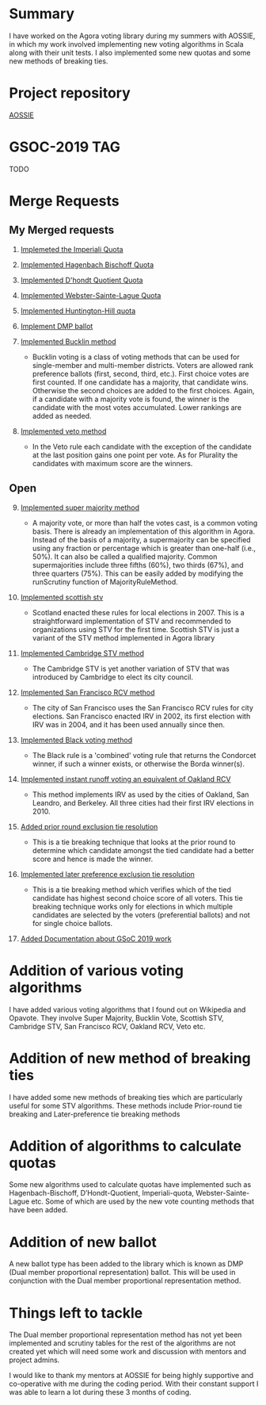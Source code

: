 
# Summary

I have worked on the Agora voting library during my summers with AOSSIE, in which my work involved implementing new voting algorithms in Scala along with their unit tests. I also implemented some new quotas and some new methods of breaking ties. 

# Project repository

[AOSSIE](https://gitlab.com/aossie/Agora)


# GSOC-2019 TAG

TODO

# Merge Requests

## My Merged requests

1. [Implemeted the Imperiali Quota](https://gitlab.com/aossie/Agora/merge_requests/87)

2. [Implemented Hagenbach Bischoff Quota](https://gitlab.com/aossie/Agora/merge_requests/89)

3. [Implemented D'hondt Quotient Quota](https://gitlab.com/aossie/Agora/merge_requests/88)

4. [Implemented Webster-Sainte-Lague Quota](https://gitlab.com/aossie/Agora/merge_requests/91)

5. [Implemented Huntington-Hill quota](https://gitlab.com/aossie/Agora/merge_requests/92)

6. [Implement DMP ballot](https://gitlab.com/aossie/Agora/merge_requests/94)

7. [Implemented Bucklin method](https://gitlab.com/aossie/Agora/merge_requests/96)
    - Bucklin voting is a class of voting methods that can be used for single-member and multi-member districts. Voters are allowed rank preference ballots (first, second, third, etc.). First choice votes are first counted. If one candidate has a majority, that candidate wins. Otherwise the second choices are added to the first choices. Again, if a candidate with a majority vote is found, the winner is the candidate with the most votes accumulated. Lower rankings are added as needed.

8. [Implemented veto method](https://gitlab.com/aossie/Agora/merge_requests/100)
    - In the Veto rule each candidate with the exception of the candidate at the last position gains one point per vote. As for Plurality the candidates with maximum score are the winners.

## Open

9. [Implemented super majority method](https://gitlab.com/aossie/Agora/merge_requests/95)
    - A majority vote, or more than half the votes cast, is a common voting basis. There is already an implementation of this algorithm in Agora. Instead of the basis of a majority, a supermajority can be specified using any fraction or percentage which is greater than one-half (i.e., 50%). It can also be called a qualified majority. Common supermajorities include three fifths (60%), two thirds (67%), and three quarters (75%). This can be easily added by modifying the runScrutiny function of MajorityRuleMethod.

10. [Implemented scottish stv](https://gitlab.com/aossie/Agora/merge_requests/97)
    - Scotland enacted these rules for local elections in 2007. This is a straightforward implementation of STV and recommended to organizations using STV for the first time. Scottish STV is just a variant of the STV method implemented in Agora library

11. [Implemented Cambridge STV method](https://gitlab.com/aossie/Agora/merge_requests/98)
    - The Cambridge STV is yet another variation of STV that was introduced by Cambridge to elect its city council.

12. [Implemented San Francisco RCV method](https://gitlab.com/aossie/Agora/merge_requests/99)
    - The city of San Francisco uses the San Francisco RCV rules for city elections. San Francisco enacted IRV in 2002, its first election with IRV was in 2004, and it has been used annually since then.

13. [Implemented Black voting method](https://gitlab.com/aossie/Agora/merge_requests/101)
    - The Black rule is a 'combined' voting rule that returns the Condorcet winner, if such a winner exists, or otherwise the Borda winner(s).

14. [Implemented instant runoff voting an equivalent of Oakland RCV](https://gitlab.com/aossie/Agora/merge_requests/104)
    - This method implements IRV as used by the cities of Oakland, San Leandro, and Berkeley. All three cities had their first IRV elections in 2010.

15. [Added prior round exclusion tie resolution](https://gitlab.com/aossie/Agora/merge_requests/105)
    - This is a tie breaking technique that looks at the prior round to determine which candidate amongst the tied candidate had a better score and hence is made the winner.

16. [Implemented later preference exclusion tie resolution](https://gitlab.com/aossie/Agora/merge_requests/106)
    - This is a tie breaking method which verifies which of the tied candidate has highest second choice score of all voters. This tie breaking technique works only for elections in which multiple candidates are selected by the voters (preferential ballots) and not for single choice ballots.

17. [Added Documentation about GSoC 2019 work](https://gitlab.com/aossie/Agora/merge_requests/107)


# Addition of various voting algorithms

I have added various voting algorithms that I found out on Wikipedia and Opavote. They involve Super Majority, Bucklin Vote, Scottish STV, Cambridge STV, San Francisco RCV, Oakland RCV, Veto etc.
 
# Addition of new method of breaking ties

I have added some new methods of breaking ties which are particularly useful for some STV algorithms. These methods include Prior-round tie breaking and Later-preference tie breaking methods
 
# Addition of algorithms to calculate quotas

Some new algorithms used to calculate quotas have implemented such as Hagenbach-Bischoff, D’Hondt-Quotient, Imperiali-quota, Webster-Sainte-Lague etc. Some of which are used by the new vote counting methods that have been added. 

# Addition of new ballot 

A new ballot type has been added to the library which is known as DMP (Dual member proportional representation) ballot. This will be used in conjunction with the Dual member proportional representation method.

# Things left to tackle

The Dual member proportional representation method has not yet been implemented and scrutiny tables for the rest of the algorithms are not created yet which will need some work and discussion with mentors and project admins.

I would like to thank my mentors at AOSSIE for being highly supportive and co-operative with me during the coding period. With their constant support I was able to learn a lot during these 3 months of coding. 
